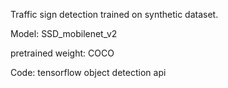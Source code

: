 Traffic sign detection trained on synthetic dataset.

Model: SSD_mobilenet_v2 

pretrained weight: COCO

Code: tensorflow object detection api
